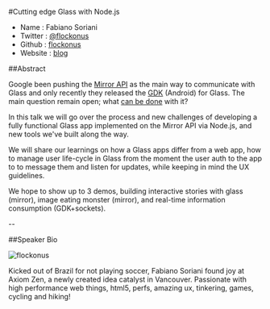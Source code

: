 #Cutting edge Glass with Node.js


* Name      : Fabiano Soriani
* Twitter   : [@flockonus]()
* Github    : [flockonus][]
* Website   : [blog][]

##Abstract

Google been pushing the [Mirror API](https://developers.google.com/glass/about) as the main way to communicate with Glass and only recently they released the [GDK](https://developers.google.com/glass/gdk) (Android) for Glass. The main question remain open; what [can be done](http://venturebeat.com/2013/04/10/google-glass-app-funding/) with it?

In this talk we will go over the process and new challenges of developing a fully functional Glass app implemented on the Mirror API via Node.js, and new tools we've built along the way.

We will share our learnings on how a Glass apps differ from a web app, how to manage user life-cycle in Glass from the moment the user auth to the app to to message them and listen for updates, while keeping in mind the UX guidelines.

We hope to show up to 3 demos, building interactive stories with glass (mirror), image eating monster (mirror), and real-time information consumption (GDK+sockets).

--

##Speaker Bio

![flockonus](https://raw.github.com/flockonus/2013.cascadiajs.com/master/images/flockonus.png)

Kicked out of Brazil for not playing soccer, Fabiano Soriani found joy at Axiom Zen, a newly created idea catalyst in Vancouver. Passionate with high performance web things, html5, perfs, amazing ux, tinkering, games, cycling and hiking!


[@flockonus]:http://twitter.com/flockonus
[flockonus]:http://github.com/marcysutton
[blog]:http://fabianosoriani.wordpress.com/

